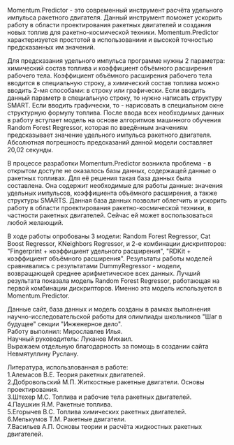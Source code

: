Momentum.Predictor - это современный инструмент расчёта удельного импульса ракетного двигателя. Данный инструмент поможет ускорить работу в области проектирования ракетных двигателей и создания новых топлив для ракетно-космической техники. Momentum.Predictor  характеризуется простотой в использованиии и высокой точностью предсказанных им значений.  

Для предсказания удельного импульса программе нужны 2 параметра: химический состав топлива и коэффициент объёмного расширения рабочего тела. Коэффициент объёмного расширения рабочего тела вводится в специальную строку, а химический состав топлива можно вводить 2-мя способами: в строку или графически. Если вводить данный параметр в специальную строку, то нужно написать структуру SMART. Если вводить графически, то - нарисовать в специальном окне структурную формулу топлива. После ввода всех необходимых данных в работу вступает модель на основе алгоритмов машинного обучения Random Forest Regressor,  которая по введённым значениям предсказывает значение удельного импульса ракетного двигателя. Абсолютная погрешность предсказаний данной модели составляет 20,02 секунды.  

В процессе разработки Momentum.Predictor возникла проблема - в открытом доступе не оказалось базы данных, содержащей данные о ракетных топливах. Для её решения такая база данных была составлена. Она содержит необходимые для работы данные: значения удельных импульсов, коэффициента объёмного расширения, а также структуры SMARTS. Данная база данных позволит облегчить и ускорить работу в области проектирования ракетно-космической техники, в частности ракетных двигателей. Сейчас ей может воспользоваться любой желающий. 

В ходе работы опробованы 3 модели: Random Forest Regressor, Cat Boost Regressor, KNeighbors Regressor, и 2-е комбинации дискрипторов: "Fingerprint + коэффициент удельного расширения", "RDKit + коэффициент объёмного расширения". Результаты работы моделей сравнивались с результатами DummyRegressor - модели, возвращающей среднее арифметическое всех данных. Лучший результата показала модель Random Forest Regressor, работающая на первой комбинации дискрипторов. Именно эта модель используется в Momentum.Predictor.                  

Данные сайт, база данных и модель созданы в рамках выполнения научно-исследовательской работы для олимпиады школьников "Шаг в будущее" секции "Инженерное дело".             
Работу выполнил: Мирославлев Илья.          
Научный руководитель: Луканов Михаил.             
Выражаем отдельную благодарность за помощь в создании сайта Невмятуллину Руслану.              

Литература, использлованная в работе:            
1.Алемасов В.Е. Теория ракетных двигателей.                                  
2.Добровольский М.П. Житкостные ракетные двигатели. Основы проектирования.                         
3.Штехер М.С. Топлива и рабочие тела ракетных двигателей.                      
4.Паушкин Я.М. Ракетные топлива.                          
5.Егорычев В.С. Топлива химических ракетных двигателей.                                
6.Мелькумов Т.М. Ракетные двигатели.                               
7.Васильев А.П. Основы теории и расчёта жидкостных ракетных двигателей.                                
